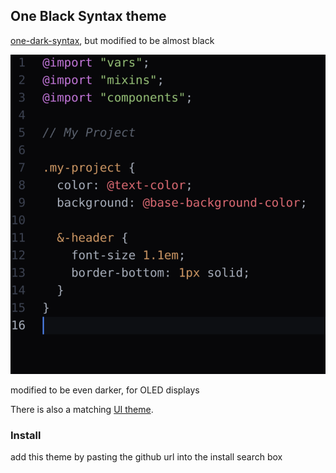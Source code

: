 ## One Black Syntax theme

[one-dark-syntax](https://github.com/Adimote/one-black-syntax/raw/master/demo.png), but modified to be almost black

![one-black-syntax](demo.png)

modified to be even darker, for OLED displays


There is also a matching [UI theme](https://atom.io/themes/one-dark-ui).

### Install

add this theme by pasting the github url into the install search box
